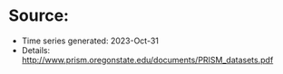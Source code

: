 # Source: 
- Time series generated: 2023-Oct-31
- Details: http://www.prism.oregonstate.edu/documents/PRISM_datasets.pdf